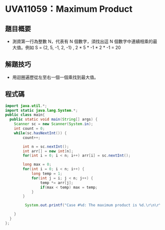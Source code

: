 # UVA11059：Maximum Product

## 題目概要

- 測資第一行為整數 N，代表有 N 個數字，須找出這 N 個數字中連續相乘的最大值。例如 S = {2, 5, -1, 2, -1} , 2  *  5  * -1  * 2  * -1 = 20  

## 解題技巧

- 用迴圈遍歷從左至右一個一個乘找到最大值。

## 程式碼

```java
import java.util.*;
import static java.lang.System.*;
public class main{
  public static void main(String[] args) {
    Scanner sc = new Scanner(System.in);
    int count = 0;
    while(sc.hasNextInt()) {
        count++;

        int n = sc.nextInt();
        int arr[] = new int[n];
        for(int i = 0; i < n; i++) arr[i] = sc.nextInt();

        long max = 0;
        for(int i = 0; i < n; i++) {
            long temp = 1;
            for(int j = i; j < n; j++) {
                temp *= arr[j];
                if(max < temp) max = temp;
            }
        }

         System.out.printf("Case #%d: The maximum product is %d.\r\n\r\n", count, max);

    }
  }
};
```
